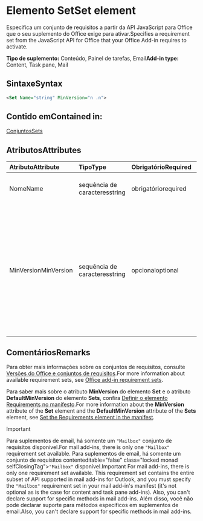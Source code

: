 # <a name="set-element"></a><span data-ttu-id="6461c-101">Elemento Set</span><span class="sxs-lookup"><span data-stu-id="6461c-101">Set element</span></span>

<span data-ttu-id="6461c-102">Especifica um conjunto de requisitos a partir da API JavaScript para Office que o seu suplemento do Office exige para ativar.</span><span class="sxs-lookup"><span data-stu-id="6461c-102">Specifies a requirement set from the JavaScript API for Office that your Office Add-in requires to activate.</span></span>

<span data-ttu-id="6461c-103">**Tipo de suplemento:** Conteúdo, Painel de tarefas, Email</span><span class="sxs-lookup"><span data-stu-id="6461c-103">**Add-in type:** Content, Task pane, Mail</span></span>

## <a name="syntax"></a><span data-ttu-id="6461c-104">Sintaxe</span><span class="sxs-lookup"><span data-stu-id="6461c-104">Syntax</span></span>

```XML
<Set Name="string" MinVersion="n .n">
```

## <a name="contained-in"></a><span data-ttu-id="6461c-105">Contido em</span><span class="sxs-lookup"><span data-stu-id="6461c-105">Contained in:</span></span>

[<span data-ttu-id="6461c-106">Conjuntos</span><span class="sxs-lookup"><span data-stu-id="6461c-106">Sets</span></span>](sets.md)

## <a name="attributes"></a><span data-ttu-id="6461c-107">Atributos</span><span class="sxs-lookup"><span data-stu-id="6461c-107">Attributes</span></span>

|<span data-ttu-id="6461c-108">**Atributo**</span><span class="sxs-lookup"><span data-stu-id="6461c-108">**Attribute**</span></span>|<span data-ttu-id="6461c-109">**Tipo**</span><span class="sxs-lookup"><span data-stu-id="6461c-109">**Type**</span></span>|<span data-ttu-id="6461c-110">**Obrigatório**</span><span class="sxs-lookup"><span data-stu-id="6461c-110">**Required**</span></span>|<span data-ttu-id="6461c-111">**Descrição**</span><span class="sxs-lookup"><span data-stu-id="6461c-111">**Description**</span></span>|
|:-----|:-----|:-----|:-----|
|<span data-ttu-id="6461c-112">Nome</span><span class="sxs-lookup"><span data-stu-id="6461c-112">Name</span></span>|<span data-ttu-id="6461c-113">sequência de caracteres</span><span class="sxs-lookup"><span data-stu-id="6461c-113">string</span></span>|<span data-ttu-id="6461c-114">obrigatório</span><span class="sxs-lookup"><span data-stu-id="6461c-114">required</span></span>|<span data-ttu-id="6461c-115">O nome de um [conjunto de requisitos](https://docs.microsoft.com/office/dev/add-ins/develop/office-versions-and-requirement-sets).</span><span class="sxs-lookup"><span data-stu-id="6461c-115">The name of a [requirement set](https://docs.microsoft.com/office/dev/add-ins/develop/office-versions-and-requirement-sets).</span></span>|
|<span data-ttu-id="6461c-116">MinVersion</span><span class="sxs-lookup"><span data-stu-id="6461c-116">MinVersion</span></span>|<span data-ttu-id="6461c-117">sequência de caracteres</span><span class="sxs-lookup"><span data-stu-id="6461c-117">string</span></span>|<span data-ttu-id="6461c-118">opcional</span><span class="sxs-lookup"><span data-stu-id="6461c-118">optional</span></span>|<span data-ttu-id="6461c-p101">Especifica a versão mínima do conjunto de APIs exigido pelo seu suplemento. Substitui o valor de **DefaultMinVersion**, se ele estiver especificado no elemento [Sets](sets.md) pai.</span><span class="sxs-lookup"><span data-stu-id="6461c-p101">Specifies the minimum version of the API set required by your add-in. Overrides the value of  **DefaultMinVersion**, if it is specified in the parent [Sets](sets.md) element.</span></span>|

## <a name="remarks"></a><span data-ttu-id="6461c-121">Comentários</span><span class="sxs-lookup"><span data-stu-id="6461c-121">Remarks</span></span>

<span data-ttu-id="6461c-122">Para obter mais informações sobre os conjuntos de requisitos, consulte [Versões do Office e conjuntos de requisitos](https://docs.microsoft.com/office/dev/add-ins/develop/office-versions-and-requirement-sets).</span><span class="sxs-lookup"><span data-stu-id="6461c-122">For more information about available requirement sets, see [Office add-in requirement sets](https://docs.microsoft.com/office/dev/add-ins/develop/office-versions-and-requirement-sets).</span></span>

<span data-ttu-id="6461c-123">Para saber mais sobre o atributo **MinVersion** do elemento **Set** e o atributo **DefaultMinVersion** do elemento **Sets**, confira [Definir o elemento Requirements no manifesto](https://docs.microsoft.com/office/dev/add-ins/develop/specify-office-hosts-and-api-requirements#set-the-requirements-element-in-the-manifest).</span><span class="sxs-lookup"><span data-stu-id="6461c-123">For more information about the  **MinVersion** attribute of the **Set** element and the **DefaultMinVersion** attribute of the **Sets** element, see [Set the Requirements element in the manifest](https://docs.microsoft.com/office/dev/add-ins/develop/specify-office-hosts-and-api-requirements#set-the-requirements-element-in-the-manifest).</span></span>

> [!IMPORTANT] 
> <span data-ttu-id="6461c-124">Para suplementos de email, há somente um `"Mailbox"` conjunto de requisitos disponível.</span><span class="sxs-lookup"><span data-stu-id="6461c-124">For mail add-ins, there is only one  `"Mailbox"` requirement set available.</span></span> <span data-ttu-id="6461c-125">Para suplementos de email, há somente um conjunto de requisitos  contenteditable="false" class="locked monad selfClosingTag">`"Mailbox"` disponível.</span><span class="sxs-lookup"><span data-stu-id="6461c-125">Important  For mail add-ins, there is only one   requirement set available. This requirement set contains the entire subset of API supported in mail add-ins for Outlook, and you must specify the `"Mailbox"` requirement set in your mail add-in's manifest (it's not optional as is the case for content and task pane add-ins). Also, you can't declare support for specific methods in mail add-ins.</span></span> <span data-ttu-id="6461c-126">Além disso, você não pode declarar suporte para métodos específicos em suplementos de email.</span><span class="sxs-lookup"><span data-stu-id="6461c-126">Also, you can't declare support for specific methods in mail add-ins.</span></span>
